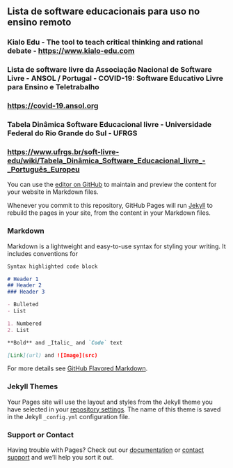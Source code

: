 ## Lista de software educacionais para uso no ensino remoto

### Kialo Edu - The tool to teach critical thinking and rational debate - https://www.kialo-edu.com

### Lista de software livre da Associação Nacional de Software Livre - ANSOL / Portugal - COVID-19: Software Educativo Livre para Ensino e Teletrabalho
### https://covid-19.ansol.org

### Tabela Dinâmica Software Educacional livre - Universidade Federal do Rio Grande do Sul - UFRGS
### https://www.ufrgs.br/soft-livre-edu/wiki/Tabela_Dinâmica_Software_Educacional_livre_-_Português_Europeu

You can use the [editor on GitHub](https://github.com/mrockembach/covid-software-educacionais.github.io/edit/gh-pages/index.md) to maintain and preview the content for your website in Markdown files.

Whenever you commit to this repository, GitHub Pages will run [Jekyll](https://jekyllrb.com/) to rebuild the pages in your site, from the content in your Markdown files.

### Markdown

Markdown is a lightweight and easy-to-use syntax for styling your writing. It includes conventions for

```markdown
Syntax highlighted code block

# Header 1
## Header 2
### Header 3

- Bulleted
- List

1. Numbered
2. List

**Bold** and _Italic_ and `Code` text

[Link](url) and ![Image](src)
```

For more details see [GitHub Flavored Markdown](https://guides.github.com/features/mastering-markdown/).

### Jekyll Themes

Your Pages site will use the layout and styles from the Jekyll theme you have selected in your [repository settings](https://github.com/mrockembach/covid-software-educacionais.github.io/settings). The name of this theme is saved in the Jekyll `_config.yml` configuration file.

### Support or Contact

Having trouble with Pages? Check out our [documentation](https://docs.github.com/categories/github-pages-basics/) or [contact support](https://github.com/contact) and we’ll help you sort it out.
